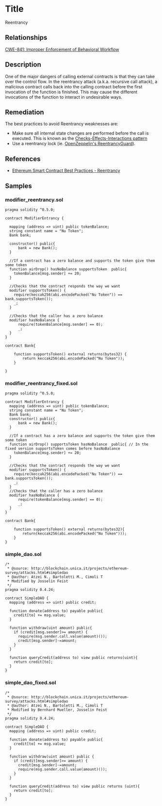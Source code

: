 # Title

Reentrancy

## Relationships

[CWE-841: Improper Enforcement of Behavioral Workflow](https://cwe.mitre.org/data/definitions/841.html)

## Description

One of the major dangers of calling external contracts is that they can take over the control flow. In the reentrancy attack (a.k.a. recursive call attack), a malicious contract calls back into the calling contract before the first invocation of the function is finished. This may cause the different invocations of the function to interact in undesirable ways.

## Remediation

The best practices to avoid Reentrancy weaknesses are:

- Make sure all internal state changes are performed before the call is executed. This is known as the [Checks-Effects-Interactions pattern](https://solidity.readthedocs.io/en/latest/security-considerations.html#use-the-checks-effects-interactions-pattern)
- Use a reentrancy lock (ie.  [OpenZeppelin's ReentrancyGuard](https://github.com/OpenZeppelin/openzeppelin-contracts/blob/master/contracts/security/ReentrancyGuard.sol)).

## References

- [Ethereum Smart Contract Best Practices - Reentrancy](https://consensys.github.io/smart-contract-best-practices/attacks/reentrancy/)

## Samples

### modifier_reentrancy.sol

```solidity
pragma solidity ^0.5.0;

contract ModifierEntrancy {

  mapping (address => uint) public tokenBalance;
  string constant name = "Nu Token";
  Bank bank;
  
  constructor() public{
      bank = new Bank();
  }

  //If a contract has a zero balance and supports the token give them some token
  function airDrop() hasNoBalance supportsToken  public{
    tokenBalance[msg.sender] += 20;
  }
  
  //Checks that the contract responds the way we want
  modifier supportsToken() {
    require(keccak256(abi.encodePacked("Nu Token")) == bank.supportsToken());
    _;
  }
  
  //Checks that the caller has a zero balance
  modifier hasNoBalance {
      require(tokenBalance[msg.sender] == 0);
      _;
  }
}

contract Bank{

    function supportsToken() external returns(bytes32) {
        return keccak256(abi.encodePacked("Nu Token"));
    }

}

```

### modifier_reentrancy_fixed.sol

```solidity
pragma solidity ^0.5.0;

contract ModifierEntrancy {
  mapping (address => uint) public tokenBalance;
  string constant name = "Nu Token";
  Bank bank;
  constructor() public{
      bank = new Bank();
  }

  //If a contract has a zero balance and supports the token give them some token
  function airDrop() supportsToken hasNoBalance  public{ // In the fixed version supportsToken comes before hasNoBalance
    tokenBalance[msg.sender] += 20;
  }

  //Checks that the contract responds the way we want
  modifier supportsToken() {
    require(keccak256(abi.encodePacked("Nu Token")) == bank.supportsToken());
    _;
  }
  //Checks that the caller has a zero balance
  modifier hasNoBalance {
      require(tokenBalance[msg.sender] == 0);
      _;
  }
}

contract Bank{

    function supportsToken() external returns(bytes32){
        return(keccak256(abi.encodePacked("Nu Token")));
    }
}

```

### simple_dao.sol

```solidity
/*
 * @source: http://blockchain.unica.it/projects/ethereum-survey/attacks.html#simpledao
 * @author: Atzei N., Bartoletti M., Cimoli T
 * Modified by Josselin Feist
 */
pragma solidity 0.4.24;

contract SimpleDAO {
  mapping (address => uint) public credit;
    
  function donate(address to) payable public{
    credit[to] += msg.value;
  }
    
  function withdraw(uint amount) public{
    if (credit[msg.sender]>= amount) {
      require(msg.sender.call.value(amount)());
      credit[msg.sender]-=amount;
    }
  }  

  function queryCredit(address to) view public returns(uint){
    return credit[to];
  }
}

```

### simple_dao_fixed.sol

```solidity
/*
 * @source: http://blockchain.unica.it/projects/ethereum-survey/attacks.html#simpledao
 * @author: Atzei N., Bartoletti M., Cimoli T
 * Modified by Bernhard Mueller, Josselin Feist
 */
pragma solidity 0.4.24;

contract SimpleDAO {
  mapping (address => uint) public credit;
    
  function donate(address to) payable public{
    credit[to] += msg.value;
  }
    
  function withdraw(uint amount) public {
    if (credit[msg.sender]>= amount) {
      credit[msg.sender]-=amount;
      require(msg.sender.call.value(amount)());
    }
  }  

  function queryCredit(address to) view public returns (uint){
    return credit[to];
  }
}

```

